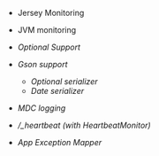 * Jersey Monitoring
* JVM monitoring

* _Optional Support_
* _Gson support_
  * _Optional serializer_
  * _Date serializer_
* _MDC logging_
* */_heartbeat (with HeartbeatMonitor)*
* _App Exception Mapper_
